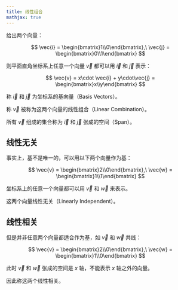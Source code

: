 ```yaml
---
title: 线性组合
mathjax: true
---
```


给出两个向量：

$$
\vec{i} = \begin{bmatrix}1\\0\end{bmatrix},\ \vec{j} = \begin{bmatrix}0\\1\end{bmatrix}
$$

则平面直角坐标系上任意一个向量 $\vec{v}$ 都可以用 $\vec{i}$ 和 $\vec{j}$ 表示：

$$
\vec{v} = x\cdot \vec{i} + y\cdot\vec{j} = \begin{bmatrix}x\\y\end{bmatrix}
$$

称 $\vec{i}$ 和 $\vec{j}$ 为坐标系的基向量（Basis Vectors）。

称 $\vec{v}$ 被称为这两个向量的线性组合（Linear Combination）。

所有 $\vec{v}$ 组成的集合称为 $\vec{i}$ 和 $\vec{j}$ 张成的空间（Span）。

## 线性无关

事实上，基不是唯一的，可以用以下两个向量作为基：

$$
\vec{v} = \begin{bmatrix}2\\0\end{bmatrix},\ \vec{w} = \begin{bmatrix}1\\1\end{bmatrix}
$$

坐标系上的任意一个向量都可以用 $\vec{v}$ 和 $\vec{w}$ 来表示。

这两个向量线性无关（Linearly Independent）。

## 线性相关

但是并非任意两个向量都适合作为基，如 $\vec{v}$ 和 $\vec{w}$ 共线：

$$
\vec{v} = \begin{bmatrix}2\\0\end{bmatrix},\ \vec{w} = \begin{bmatrix}1\\0\end{bmatrix}
$$

此时 $\vec{v}$ 和 $\vec{w}$ 张成的空间是 $x$ 轴，不能表示 $x$ 轴之外的向量。

因此称这两个线性相关。